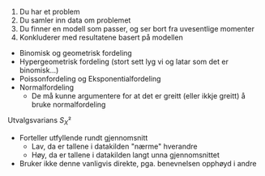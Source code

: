1. Du har et problem
2. Du samler inn data om problemet
3. Du finner en modell som passer, og ser bort fra uvesentlige momenter
4. Konkluderer med resultatene basert på modellen



- Binomisk og geometrisk fordeling
- Hypergeometrisk fordeling (stort sett lyg vi og latar som det er binomisk...)
- Poissonfordeling og Eksponentialfordeling
- Normalfordeling
    - De må kunne argumentere for at det er greitt (eller ikkje greitt) å bruke normalfordeling


Utvalgsvarians $S_{X}²$ 
- Forteller utfyllende rundt gjennomsnitt
	- Lav, da er tallene i datakilden "nærme" hverandre
	- Høy, da er tallene i datakilden langt unna gjennomsnittet
- Bruker ikke denne vanligvis direkte, pga. benevnelsen opphøyd i andre